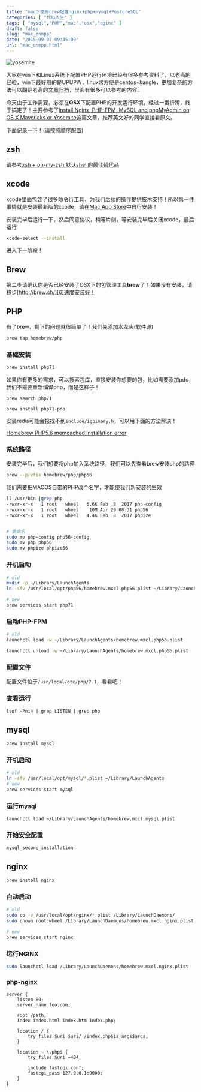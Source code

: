 ```yaml
---
title: "mac下使用brew配置nginx+php+mysql+PostgreSQL"
categories: [ "代码人生" ]
tags: [ "mysql","PHP","mac","osx","nginx" ]
draft: false
slug: "mac_onmpp"
date: "2015-09-07 09:45:00"
url: "mac_onmpp.html"
---
```


![yosemite][1]


大家在win下和Linux系统下配置PHP运行环境已经有很多参考资料了，以老高的经验，win下最好用的是UPUPW，linux求方便是centos+kangle，更加复杂的方法可以翻翻老高的[文章归档][2]，里面有很多可以参考的内容。

今天由于工作需要，必须在**OSX**下配置PHP的开发运行环境，经过一番折腾，终于搞定了！主要参考了[Install Nginx, PHP-FPM, MySQL and phpMyAdmin on OS X Mavericks or Yosemite][3]这篇文章，推荐英文好的同学直接看原文。

下面记录一下！(请按照顺序配置)


<!--more-->


## zsh

请参考[zsh + oh-my-zsh 默认shell的最佳替代品][4]

## xcode

xcode里面包含了很多命令行工具，为我们后续的操作提供技术支持！所以第一件事情就是安装最新版的xcode，请在[Mac App Store][5]中自行安装！

安装完毕后运行一下，然后同意协议，稍等片刻，等安装完毕后关闭xcode，最后运行

```bash
xcode-select --install
```

进入下一阶段！

## Brew

第二步请确认你是否已经安装了OSX下的包管理工具**brew**了！如果没有安装，请移步[http://brew.sh/][6]速度安装好！

## PHP

有了brew，剩下的问题就很简单了！我们先添加水龙头(软件源)

```bash
brew tap homebrew/php
```

### 基础安装

```bash
brew install php71
```

如果你有更多的需求，可以搜索包库，直接安装你想要的包，比如需要添加pdo，我们不需要重新编译php，而是这样子！

```
brew search php71

brew install php71-pdo
```

安装redis可能会报找不到`include/igbinary.h`，可以用下面的方法解决！

[Homebrew PHP5.6 memcached installation error][7]

### 系统路径

安装完毕后，我们想要将php加入系统路径，我们可以先查看brew安装php的路径

```bash
brew --prefix homebrew/php/php56
```

我们需要把MACOS自带的PHP改个名字，才能使我们新安装的生效

```bash
ll /usr/bin |grep php
-rwxr-xr-x   1 root   wheel   6.6K Feb  8  2017 php-config
-rwxr-xr-x   1 root   wheel    10M Apr 29 08:31 php56
-rwxr-xr-x   1 root   wheel   4.4K Feb  8  2017 phpize


# 重命名
sudo mv php-config php56-config
sudo mv php php56
sudo mv phpize phpize56
```

### 开机启动

```bash
# old
mkdir -p ~/Library/LaunchAgents
ln -sfv /usr/local/opt/php56/homebrew.mxcl.php56.plist ~/Library/LaunchAgents/

# new
brew services start php71
```

### 启动PHP-FPM

```bash
# old
launchctl load -w ~/Library/LaunchAgents/homebrew.mxcl.php56.plist

launchctl unload -w ~/Library/LaunchAgents/homebrew.mxcl.php56.plist
```

### 配置文件

配置文件位于`/usr/local/etc/php/7.1`，看看吧！

### 查看运行

```
lsof -Pni4 | grep LISTEN | grep php
```

## mysql

```bash
brew install mysql
```

### 开机启动

```bash
# old
ln -sfv /usr/local/opt/mysql/*.plist ~/Library/LaunchAgents
# new
brew services start mysql
```

### 运行mysql

```
launchctl load ~/Library/LaunchAgents/homebrew.mxcl.mysql.plist
```

### 开始安全配置

```bash
mysql_secure_installation
```

## nginx

```bash
brew install nginx
```

### 自动启动

```bash
# old
sudo cp -v /usr/local/opt/nginx/*.plist /Library/LaunchDaemons/
sudo chown root:wheel /Library/LaunchDaemons/homebrew.mxcl.nginx.plist

# new
brew services start nginx
```

### 运行NGINX

```bash
sudo launchctl load /Library/LaunchDaemons/homebrew.mxcl.nginx.plist
```

### php-nginx

```nginx
server {
    listen 80;
    server_name foo.com;

    root /path;
    index index.html index.htm index.php;

    location / {
        try_files $uri $uri/ /index.php$is_args$args;
    }

    location ~ \.php$ {
        try_files $uri =404;

        include fastcgi.conf;
        fastcgi_pass 127.0.0.1:9000;
    }
}
```


[1]: https://blog.phpgao.com/usr/uploads/2015/09/1049308967.jpg
[2]: https://blog.phpgao.com/archives.html
[3]: http://blog.frd.mn/install-nginx-php-fpm-mysql-and-phpmyadmin-on-os-x-mavericks-using-homebrew/
[4]: https://blog.phpgao.com/oh-my-zsh.html
[5]: https://itunes.apple.com/cn/app/xcode/id497799835
[6]: http://brew.sh/
[7]: http://stackoverflow.com/questions/34304549/homebrew-php5-6-memcached-installation-error